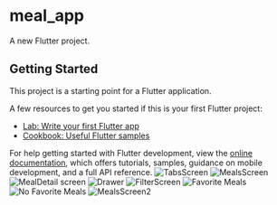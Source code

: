 # meal_app

A new Flutter project.

## Getting Started

This project is a starting point for a Flutter application.

A few resources to get you started if this is your first Flutter project:

- [Lab: Write your first Flutter app](https://docs.flutter.dev/get-started/codelab)
- [Cookbook: Useful Flutter samples](https://docs.flutter.dev/cookbook)

For help getting started with Flutter development, view the
[online documentation](https://docs.flutter.dev/), which offers tutorials,
samples, guidance on mobile development, and a full API reference.
![TabsScreen](https://github.com/ridelkombem/meals_app/assets/92898115/30d37539-4c80-4596-b90b-32d689cb6c67)
![MealsScreen](https://github.com/ridelkombem/meals_app/assets/92898115/63f47288-7c97-4a9b-848f-0561ae48f2ae)
![MealDetail screen](https://github.com/ridelkombem/meals_app/assets/92898115/70682da6-c48b-4218-a661-85de0c5529bf)
![Drawer](https://github.com/ridelkombem/meals_app/assets/92898115/31a674a1-9841-40d5-ac1e-2c5cbc0dc192)
![FilterScreen](https://github.com/ridelkombem/meals_app/assets/92898115/99cd6fd2-c7d0-4cef-beba-53325cc02c68)
![Favorite Meals](https://github.com/ridelkombem/meals_app/assets/92898115/88f88a39-c762-4a4e-b42a-0a268d5b3dc5)
![No Favorite Meals](https://github.com/ridelkombem/meals_app/assets/92898115/37d66b37-5bac-4a85-89ee-e154caada891)
![MealsScreen2](https://github.com/ridelkombem/meals_app/assets/92898115/1e32db14-53ce-4cd8-a170-dce976b0fc95)









